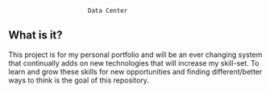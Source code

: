 
                          Data Center

What is it?
-----------

This project is for my personal portfolio and will be an ever changing 
system that continually adds on new technologies that will increase my 
skill-set. To learn and grow these skills for new opportunities and 
finding different/better ways to think is the goal of this repository.